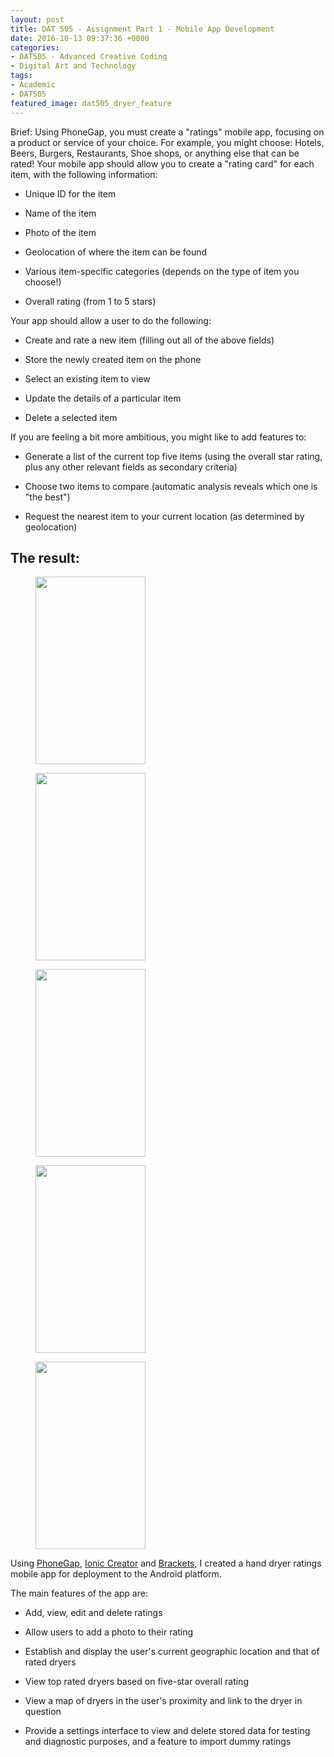 ```yaml
---
layout: post
title: DAT 505 - Assignment Part 1 - Mobile App Development
date: 2016-10-13 09:37:36 +0000
categories:
- DAT505 - Advanced Creative Coding
- Digital Art and Technology
tags:
- Academic
- DAT505
featured_image: dat505_dryer_feature
---
```

Brief: Using PhoneGap, you must create a "ratings" mobile app, focusing on a product or service of your choice. For example, you might choose: Hotels, Beers, Burgers, Restaurants, Shoe shops, or anything else that can be rated! Your mobile app should allow you to create a "rating card" for each item, with the following information:

- Unique ID for the item

- Name of the item

- Photo of the item

- Geolocation of where the item can be found

- Various item-specific categories (depends on the type of item you choose!)

- Overall rating (from 1 to 5 stars)

Your app should allow a user to do the following:

- Create and rate a new item (filling out all of the above fields)

- Store the newly created item on the phone

- Select an existing item to view

- Update the details of a particular item

- Delete a selected item

If you are feeling a bit more ambitious, you might like to add features to:

- Generate a list of the current top five items (using the overall star rating, plus any other relevant fields as secondary criteria)

- Choose two items to compare (automatic analysis reveals which one is "the best")

- Request the nearest item to your current location (as determined by geolocation)

## The result:

<div class="gallery">

<figure><a href="{{ site.baseurl }}/wp-content/uploads/2023/05/ratemydryer-01_30267168656_o.png"><img src="https://res.cloudinary.com/circleseven/image/upload/q_auto,f_auto/ratemydryer-01_30267168656_o-176x300" width="176" height="300" alt="" loading="lazy"></a></figure>
<figure><a href="{{ site.baseurl }}/wp-content/uploads/2023/05/ratemydryer-02_30267169016_o.png"><img src="https://res.cloudinary.com/circleseven/image/upload/q_auto,f_auto/ratemydryer-02_30267169016_o-176x300" width="176" height="300" alt="" loading="lazy"></a></figure>
<figure><a href="{{ site.baseurl }}/wp-content/uploads/2023/05/ratemydryer-03_30216439431_o.png"><img src="https://res.cloudinary.com/circleseven/image/upload/q_auto,f_auto/ratemydryer-03_30216439431_o-176x300" width="176" height="300" alt="" loading="lazy"></a></figure>
<figure><a href="{{ site.baseurl }}/wp-content/uploads/2023/05/ratemydryer-04_29671872384_o.png"><img src="https://res.cloudinary.com/circleseven/image/upload/q_auto,f_auto/ratemydryer-04_29671872384_o-176x300" width="176" height="300" alt="" loading="lazy"></a></figure>
<figure><a href="{{ site.baseurl }}/wp-content/uploads/2023/05/ratemydryer-05_30267169786_o.png"><img src="https://res.cloudinary.com/circleseven/image/upload/q_auto,f_auto/ratemydryer-05_30267169786_o-176x300" width="176" height="300" alt="" loading="lazy"></a></figure>

</div>

<p>Using <a href="http://phonegap.com">PhoneGap</a>, <a href="https://creator.ionic.io/">Ionic Creator</a> and <a href="http://brackets.io">Brackets</a>, I created a hand dryer ratings mobile app for deployment to the Android platform.</p>

The main features of the app are:

- Add, view, edit and delete ratings

- Allow users to add a photo to their rating

- Establish and display the user's current geographic location and that of rated dryers

- View top rated dryers based on five-star overall rating

- View a map of dryers in the user's proximity and link to the dryer in question

- Provide a settings interface to view and delete stored data for testing and diagnostic purposes, and a feature to import dummy ratings

